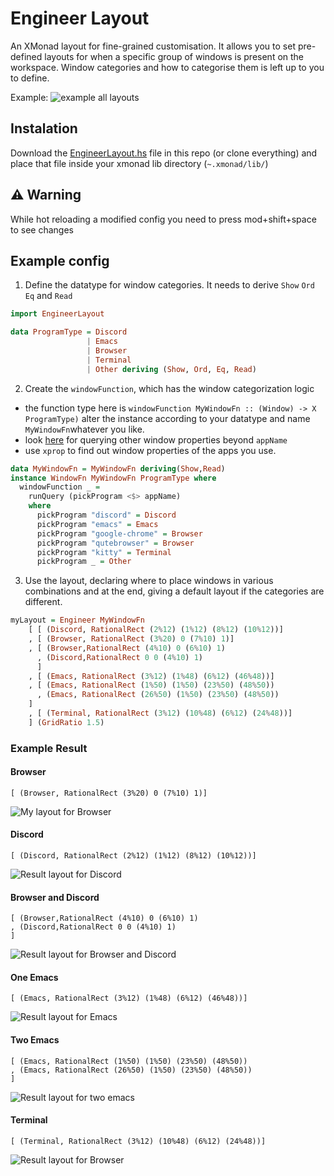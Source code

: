 # Engineer Layout
An XMonad layout for fine-grained customisation. It allows you to set pre-defined layouts for when a specific group of windows is present on the workspace. Window categories and how to categorise them is left up to you to define.

Example:
![example all layouts](examples/all.gif)

## Instalation
Download the [EngineerLayout.hs](./EngineerLayout.hs) file in this repo (or clone everything) and place that file inside your xmonad lib directory (`~.xmonad/lib/`)


## ⚠ Warning
While hot reloading a modified config you need to press mod+shift+space to see changes
## Example config
1. Define the datatype for window categories. It needs to derive `Show` `Ord` `Eq` and `Read`

```haskell
import EngineerLayout

data ProgramType = Discord
                 | Emacs
                 | Browser
                 | Terminal
                 | Other deriving (Show, Ord, Eq, Read)
```

2. Create the `windowFunction`, which has the window categorization logic
- the function type here is `windowFunction MyWindowFn :: (Window) -> X ProgramType)` alter the instance according to your datatype and name `MyWindowFn`whatever you like.
- look [here](https://hackage.haskell.org/package/xmonad-contrib/docs/XMonad-Config-Prime.html) for querying other window properties beyond `appName`
- use `xprop` to find out window properties of the apps you use.
```haskell
data MyWindowFn = MyWindowFn deriving(Show,Read)
instance WindowFn MyWindowFn ProgramType where
  windowFunction _ =
    runQuery (pickProgram <$> appName)
    where
      pickProgram "discord" = Discord
      pickProgram "emacs" = Emacs
      pickProgram "google-chrome" = Browser
      pickProgram "qutebrowser" = Browser
      pickProgram "kitty" = Terminal
      pickProgram _ = Other
```

3. Use the layout, declaring where to place windows in various combinations and at the end, giving a default layout if the categories are different.
```haskell
myLayout = Engineer MyWindowFn
    [ [ (Discord, RationalRect (2%12) (1%12) (8%12) (10%12))]
    , [ (Browser, RationalRect (3%20) 0 (7%10) 1)]
    , [ (Browser,RationalRect (4%10) 0 (6%10) 1)
      , (Discord,RationalRect 0 0 (4%10) 1)
      ]
    , [ (Emacs, RationalRect (3%12) (1%48) (6%12) (46%48))]
    , [ (Emacs, RationalRect (1%50) (1%50) (23%50) (48%50))
      , (Emacs, RationalRect (26%50) (1%50) (23%50) (48%50))
    ]
    , [ (Terminal, RationalRect (3%12) (10%48) (6%12) (24%48))]
    ] (GridRatio 1.5)
```

### Example Result	
#### Browser
```
[ (Browser, RationalRect (3%20) 0 (7%10) 1)]
```
![My layout for Browser](./examples/engineerBrowser.png)
#### Discord
```
[ (Discord, RationalRect (2%12) (1%12) (8%12) (10%12))]
```
![Result layout for Discord](./examples/engineerBrowser.png)
#### Browser and Discord
```
[ (Browser,RationalRect (4%10) 0 (6%10) 1)
, (Discord,RationalRect 0 0 (4%10) 1)
]
```
![Result layout for Browser and Discord](./examples/engineerBrowserAndDiscord.png)
#### One Emacs
```
[ (Emacs, RationalRect (3%12) (1%48) (6%12) (46%48))]
```
![Result layout for Emacs](./examples/engineerEmacs.png)

#### Two Emacs
```
[ (Emacs, RationalRect (1%50) (1%50) (23%50) (48%50))
, (Emacs, RationalRect (26%50) (1%50) (23%50) (48%50))
]
```
![Result layout for two emacs](./examples/engineer2Emacs.png)

#### Terminal
```
[ (Terminal, RationalRect (3%12) (10%48) (6%12) (24%48))]
```
![Result layout for Browser](./examples/engineerTerminal.png)
	
